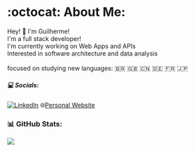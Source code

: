 # :octocat: About Me:
Hey! 👋 I'm Guilherme!<br> I'm a full stack developer! <br>I'm currently working on Web Apps and APIs <br>Interested in software architecture and data analysis <br> <br>focused on studying new languages: 🇧🇷 🇬🇧 🇨🇳 🇩🇪 🇫🇷 🇯🇵 


##### 💻 Socials:
[![LinkedIn](https://img.shields.io/badge/LinkedIn-%230077B5.svg?logo=linkedin&logoColor=white)](https://linkedin.com/in/https://www.linkedin.com/in/guilherme-alacoc/) 🌐[Personal Website](https://www.alacoc.com.com)

### 📊 GitHub Stats:
![](https://github-readme-stats.vercel.app/api/top-langs/?username=guilhermealacoc&theme=tokyonight&hide_border=false&include_all_commits=false&count_private=false&layout=compact)

<!-- Proudly created with GPRM ( https://gprm.itsvg.in ) -->
